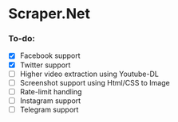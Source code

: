 # Scraper.Net

### To-do:

- [x] Facebook support
- [x] Twitter support
- [ ] Higher video extraction using Youtube-DL
- [ ] Screenshot support using Html/CSS to Image
- [ ] Rate-limit handling
- [ ] Instagram support
- [ ] Telegram support
